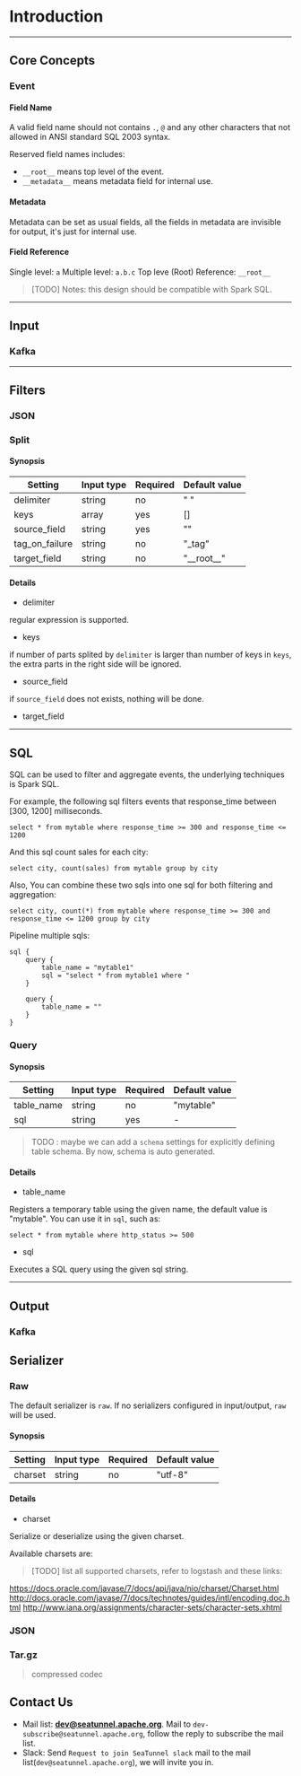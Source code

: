 # Introduction

---

## Core Concepts

### Event

#### Field Name

A valid field name should not contains `.`, `@` and any other characters that not allowed in ANSI standard SQL 2003 syntax.

Reserved field names includes:

*   `__root__` means top level of the event.
*   `__metadata__` means metadata field for internal use.

#### Metadata

Metadata can be set as usual fields, all the fields in metadata are invisible for output, it's just for internal use.

#### Field Reference

Single level: `a`
Multiple level: `a.b.c`
Top leve (Root) Reference: `__root__`

> [TODO] Notes: this design should be compatible with Spark SQL.

---

## Input

### Kafka

---

## Filters

### JSON

### Split

#### Synopsis

| Setting | Input type | Required | Default value |
| --- | --- | --- | --- |
| delimiter | string | no | " " |
| keys | array | yes | [] |
| source_field | string | yes | "" |
| tag_on_failure | string | no | "_tag" |
| target_field | string | no | "\_\_root\_\_" |


#### Details

*	delimiter

regular expression is supported.

*	keys

if number of parts splited by `delimiter` is larger than number of keys in `keys`, the extra parts in the right side will be ignored. 

*	source_field

if `source_field` does not exists, nothing will be done.

*	target_field

---

## SQL

SQL can be used to filter and aggregate events, the underlying techniques is Spark SQL.

For example, the following sql filters events that response_time between [300, 1200] milliseconds.

```
select * from mytable where response_time >= 300 and response_time <= 1200
```

And this sql count sales for each city:

```
select city, count(sales) from mytable group by city
```

Also, You can combine these two sqls into one sql for both filtering and aggregation:

```
select city, count(*) from mytable where response_time >= 300 and response_time <= 1200 group by city
```

Pipeline multiple sqls:

```
sql {
    query {
        table_name = "mytable1"
        sql = "select * from mytable1 where "
    }
    
    query {
        table_name = ""
    }
}
```

### Query

#### Synopsis

| Setting | Input type | Required | Default value |
| --- | --- | --- | --- |
| table_name | string | no | "mytable" |
| sql | string | yes | - |

> TODO : maybe we can add a `schema` settings for explicitly defining table schema. By now, schema is auto generated.

#### Details

* table_name

Registers a temporary table using the given name, the default value is "mytable". You can use it in `sql`, such as:

```
select * from mytable where http_status >= 500
```

* sql

Executes a SQL query using the given sql string.

---

## Output

### Kafka

## Serializer

### Raw

The default serializer is `raw`. If no serializers configured in input/output, `raw` will be used.

#### Synopsis

| Setting | Input type | Required | Default value |
| --- | --- | --- | --- |
| charset | string | no | "utf-8" |

#### Details

*   charset

Serialize or deserialize using the given charset.

Available charsets are:

> [TODO] list all supported charsets, refer to logstash and these links:

https://docs.oracle.com/javase/7/docs/api/java/nio/charset/Charset.html
http://docs.oracle.com/javase/7/docs/technotes/guides/intl/encoding.doc.html
http://www.iana.org/assignments/character-sets/character-sets.xhtml



### JSON

### Tar.gz

> compressed codec

## Contact Us
* Mail list: **dev@seatunnel.apache.org**. Mail to `dev-subscribe@seatunnel.apache.org`, follow the reply to subscribe the mail list.
* Slack: Send `Request to join SeaTunnel slack` mail to the mail list(`dev@seatunnel.apache.org`), we will invite you in.

